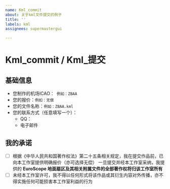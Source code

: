 ```yaml
---
name: Kml_commit
about: 关于kml文件提交的例子
title: ''
labels: kml
assignees: supermastergui

---
```


# Kml_commit / Kml_提交



## 基础信息

- 您制作的机场ICAO：` 例如：ZBAA`
- 您的报价：`例如：无偿`
- 您的文件名称：`例如：ZBAA.kml`
- 您的联系方式（任意填写一个）：
  - QQ：` `
  - 电子邮件` `



## 我的承诺

- [ ] 根据《中华人民共和国著作权法》第二十五条相关规定，我在提交作品前，已向本工作室提供明确报价（亦可选择无偿）
  一旦提交并经本工作室采纳，我提供的 **EuroScope 地面扇区及其相关附属文件的全部著作权将归该工作室所有**
- [ ] 未经本工作室许可，我不得以任何形式将该作品或其衍生内容对外传播，亦不得实施任何可能损害本工作室利益的行为
